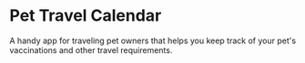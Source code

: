 # Pet Travel Calendar
A handy app for traveling pet owners that helps you keep track of your pet's vaccinations and other travel requirements.
